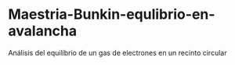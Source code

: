 # Maestria-Bunkin-equlibrio-en-avalancha
 Análisis del equilibrio de un gas de electrones en un recinto circular

